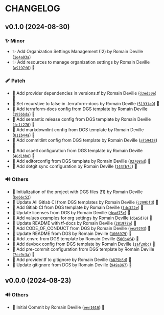 <!-- markdownlint-disable-file -->
# CHANGELOG

## v0.1.0 (2024-08-30)

### ✨ Minor

  * ✨ Add Organization Settings Management (!2) by Romain Deville ([`1e4a03a`](https://framagit.org/rdeville-public/terraform/module-github-organization/-/commit/1e4a03abe79f562ff376db412858756e759f0530))
  * ✨ Add resources to manage organization settings by Romain Deville ([`a9197f6`](https://framagit.org/rdeville-public/terraform/module-github-organization/-/commit/a9197f6a5d7cb52cba44d0725ffef0813f8e6a1e)) 🔏

### 🩹 Patch

  * 📌 Add provider dependencies in versions.tf by Romain Deville ([`d3ed30e`](https://framagit.org/rdeville-public/terraform/module-github-organization/-/commit/d3ed30e56218e3b41689afd4d4e74dbfb44e8025)) 🔏
  * 🔧 Set recurstive to false in .terraform-docs by Romain Deville ([`51931a9`](https://framagit.org/rdeville-public/terraform/module-github-organization/-/commit/51931a94297dfb37c45870d1f1c25fdfb500102f)) 🔏
  * 🔧 Add terraform-docs config from DGS template by Romain Deville ([`195bbda`](https://framagit.org/rdeville-public/terraform/module-github-organization/-/commit/195bbdaecbbbad869e60229a0abc81fad8c2cebf)) 🔏
  * 🔧 Add semantic release config from DGS template by Romain Deville ([`fe1f276`](https://framagit.org/rdeville-public/terraform/module-github-organization/-/commit/fe1f2765fa08106174e0a030164fa67e0cafffc8)) 🔏
  * 🔧 Add markdownlint config from DGS template by Romain Deville ([`811b44a`](https://framagit.org/rdeville-public/terraform/module-github-organization/-/commit/811b44a312c1a0df77519f4f14962cd1f778b93a)) 🔏
  * 🔧 Add commitlint config from DGS template by Romain Deville ([`a7b9438`](https://framagit.org/rdeville-public/terraform/module-github-organization/-/commit/a7b94386631e97e9ac41bef4c00f5cf736d94dcd)) 🔏
  * 🔧 Add cspell configuration from DGS template by Romain Deville ([`48d1bb8`](https://framagit.org/rdeville-public/terraform/module-github-organization/-/commit/48d1bb82b910779516b17e2ec44e275c767ad95f)) 🔏
  * 🔧 Add editorconfig from DGS template by Romain Deville ([`02708ad`](https://framagit.org/rdeville-public/terraform/module-github-organization/-/commit/02708ad18c248767b1f77445ae2bca7a956265bb)) 🔏
  * 🔧 Add dotgit sync configuration by Romain Deville ([`143fb7c`](https://framagit.org/rdeville-public/terraform/module-github-organization/-/commit/143fb7c385585d39dd9c393e24acd2696568dc09)) 🔏

### 🔊 Others

  * 🎉 Initialization of the project with DGS files (!1) by Romain Deville ([`be66c52`](https://framagit.org/rdeville-public/terraform/module-github-organization/-/commit/be66c52e497a542eb9e886dea3618fbd61d502af))
  * 👷 Update All Gitlab CI from DGS templates by Romain Deville ([`c209bfd`](https://framagit.org/rdeville-public/terraform/module-github-organization/-/commit/c209bfdf46bca7145bc8f1c1a357123d593b47d5)) 🔏
  * 👷 Add Gitlab CI from DGS template by Romain Deville ([`fdc322e`](https://framagit.org/rdeville-public/terraform/module-github-organization/-/commit/fdc322e35961e01e3cfddcf6b79cdcd8dcb8085b)) 🔏
  * 📄 Update licenses from DGS by Romain Deville ([`dead75c`](https://framagit.org/rdeville-public/terraform/module-github-organization/-/commit/dead75c80ef5705f22c98ac9d156cdc026b53bd5)) 🔏
  * 📝 Add values examples for org settings by Romain Deville ([`d6e5d70`](https://framagit.org/rdeville-public/terraform/module-github-organization/-/commit/d6e5d705136199b79b470d5e3b3540f61b8a78a7)) 🔏
  * 📝 Update README with tf-docs by Romain Deville ([`281977e`](https://framagit.org/rdeville-public/terraform/module-github-organization/-/commit/281977e500ab5d3a14bd5f125f0fa0e35336550c)) 🔏
  * 📝 Add CODE_OF_CONDUCT from DGS by Romain Deville ([`eea9293`](https://framagit.org/rdeville-public/terraform/module-github-organization/-/commit/eea92936fffd3e3006814d810821f9ef471c0446)) 🔏
  * 📝 Update README from DGS by Romain Deville ([`1066979`](https://framagit.org/rdeville-public/terraform/module-github-organization/-/commit/10669793ce909db6f7ad48fdaa4cce044bb25091)) 🔏
  * 🔨 Add .envrc from DGS template by Romain Deville ([`500b4f4`](https://framagit.org/rdeville-public/terraform/module-github-organization/-/commit/500b4f41173fdb06c7b6a4934c3f523857ce79cd)) 🔏
  * 🔨 Add devbox config from DGS template by Romain Deville ([`1af20bc`](https://framagit.org/rdeville-public/terraform/module-github-organization/-/commit/1af20bc0c1ba1ec1120c00f2cbeac1aed634e997)) 🔏
  * 🔨 Add pre-commit configuration from DGS template by Romain Deville ([`7cc9c3a`](https://framagit.org/rdeville-public/terraform/module-github-organization/-/commit/7cc9c3a27db8fc0007f2a5c2867965b430703d50)) 🔏
  * 🙈 Add provider.tf to gitignore by Romain Deville ([`b875b5d`](https://framagit.org/rdeville-public/terraform/module-github-organization/-/commit/b875b5d01276b278292e1596ac4bfd7b17d909e7)) 🔏
  * 🙈 Update gitignore from DGS by Romain Deville ([`949a967`](https://framagit.org/rdeville-public/terraform/module-github-organization/-/commit/949a967a9513026fcbc8357daba71050a419bb91)) 🔏

## v0.0.0 (2024-08-23)

### 🔊 Others

  * 🎉 Initial Commit by Romain Deville ([`eee1616`](https://framagit.org/rdeville-public/terraform/module-github-organization/-/commit/eee16163f747a4006335b7d400272373727b6760)) 🔏
